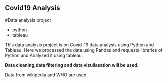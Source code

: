 ## Covid19 Analysis
#Data analysis project
- python
- tableau

This data analysis project is on Covid-19 data analysis using Python and Tableau. 
Here we processed the data using Pandas and requests libraries of Python and Analyzed it using tableau.

**Data cleaning,data filtering and data vizuliasation will be used.**

Data from wikipedia and WHO are used.
